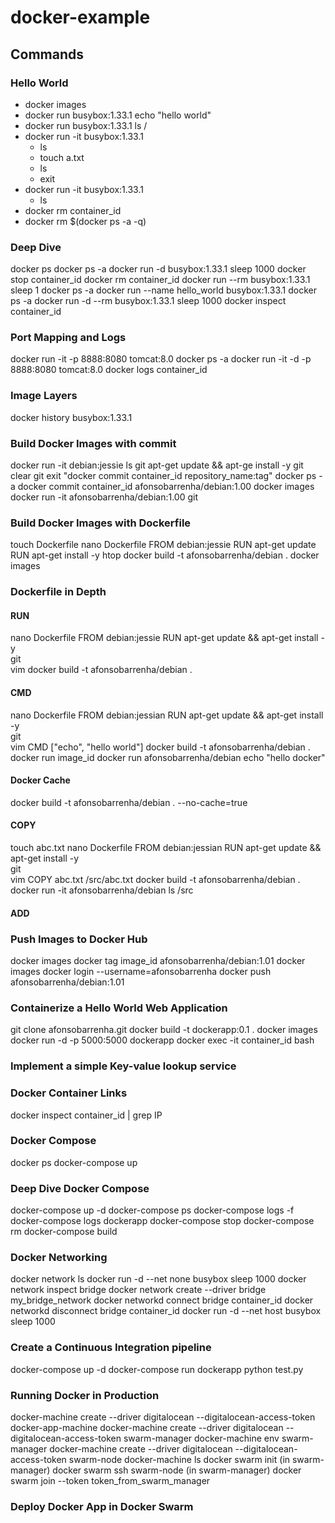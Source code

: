 # docker-example

## Commands

### Hello World
- docker images
- docker run busybox:1.33.1 echo "hello world"
- docker run busybox:1.33.1 ls /
- docker run -it busybox:1.33.1
    - ls
    - touch a.txt
    - ls
    - exit
- docker run -it busybox:1.33.1
    - ls
- docker rm container_id
- docker rm $(docker ps -a -q)

### Deep Dive
docker ps
docker ps -a
docker run -d busybox:1.33.1 sleep 1000
docker stop container_id
docker rm container_id
docker run --rm busybox:1.33.1 sleep 1
docker ps -a
docker run --name hello_world busybox:1.33.1
docker ps -a
docker run -d --rm busybox:1.33.1 sleep 1000
docker inspect container_id

### Port Mapping and Logs
docker run -it -p 8888:8080 tomcat:8.0
docker ps -a
docker run -it -d -p 8888:8080 tomcat:8.0
docker logs container_id

### Image Layers
docker history busybox:1.33.1

### Build Docker Images with commit
docker run -it debian:jessie
    ls
    git
    apt-get update && apt-ge install -y git
        clear
        git
        exit
"docker commit container_id repository_name:tag"
docker ps -a
docker commit container_id afonsobarrenha/debian:1.00
docker images
docker run -it afonsobarrenha/debian:1.00
    git

### Build Docker Images with Dockerfile
touch Dockerfile
nano Dockerfile
    FROM debian:jessie
    RUN apt-get update 
    RUN apt-get install -y htop
docker build -t afonsobarrenha/debian . 
docker images 

### Dockerfile in Depth
#### RUN
nano Dockerfile
    FROM debian:jessie
    RUN apt-get update && apt-get install -y \
        git \
        vim
docker build -t afonsobarrenha/debian .

#### CMD
nano Dockerfile
    FROM debian:jessian
    RUN apt-get update && apt-get install -y \
        git \
        vim
    CMD ["echo", "hello world"]
docker build -t afonsobarrenha/debian .
docker run image_id
docker run afonsobarrenha/debian echo "hello docker"

#### Docker Cache
docker build -t afonsobarrenha/debian . --no-cache=true

#### COPY
touch abc.txt
nano Dockerfile
    FROM debian:jessian
    RUN apt-get update && apt-get install -y \
        git \
        vim
    COPY abc.txt /src/abc.txt
docker build -t afonsobarrenha/debian .
docker run -it afonsobarrenha/debian
    ls /src

#### ADD

### Push Images to Docker Hub
docker images
docker tag image_id afonsobarrenha/debian:1.01
docker images
docker login --username=afonsobarrenha
docker push afonsobarrenha/debian:1.01

### Containerize a Hello World Web Application
git clone afonsobarrenha.git
docker build -t dockerapp:0.1 .
docker images
docker run -d -p 5000:5000 dockerapp
docker exec -it container_id bash 

### Implement a simple Key-value lookup service

### Docker Container Links
docker inspect container_id | grep IP

### Docker Compose
docker ps
docker-compose up

### Deep Dive Docker Compose
docker-compose up -d
docker-compose ps
docker-compose logs -f
docker-compose logs dockerapp
docker-compose stop
docker-compose rm
docker-compose build

### Docker Networking
docker network ls
docker run -d --net none busybox sleep 1000
docker network inspect bridge
docker network create --driver bridge my_bridge_network
docker networkd connect bridge container_id
docker networkd disconnect bridge container_id
docker run -d --net host busybox sleep 1000

### Create a Continuous Integration pipeline
docker-compose up -d
docker-compose run dockerapp python test.py

### Running Docker in Production
docker-machine create --driver digitalocean --digitalocean-access-token <xxxxx> docker-app-machine
docker-machine create --driver digitalocean --digitalocean-access-token <xxxxx> swarm-manager
docker-machine env swarm-manager
docker-machine create --driver digitalocean --digitalocean-access-token <xxxxx> swarm-node
docker-machine ls
docker swarm init (in swarm-manager)
docker swarm ssh swarm-node (in swarm-manager)
    docker swarm join --token token_from_swarm_manager

### Deploy Docker App in Docker Swarm
